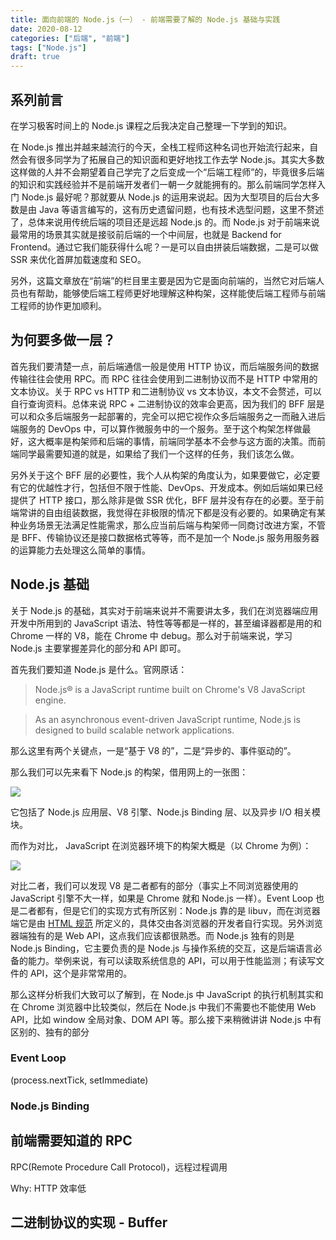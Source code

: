 ```yaml
---
title: 面向前端的 Node.js（一） - 前端需要了解的 Node.js 基础与实践
date: 2020-08-12
categories: ["后端", "前端"]
tags: ["Node.js"]
draft: true
---
```


## 系列前言

在学习极客时间上的 Node.js 课程之后我决定自己整理一下学到的知识。

在 Node.js 推出并越来越流行的今天，全栈工程师这种名词也开始流行起来，自然会有很多同学为了拓展自己的知识面和更好地找工作去学 Node.js。其实大多数这样做的人并不会期望着自己学完了之后变成一个“后端工程师”的，毕竟很多后端的知识和实践经验并不是前端开发者们一朝一夕就能拥有的。那么前端同学怎样入门 Node.js 最好呢？那就要从 Node.js 的运用来说起。因为大型项目的后台大多数是由 Java 等语言编写的，这有历史遗留问题，也有技术选型问题，这里不赘述了，总体来说用传统后端的项目还是远超 Node.js 的。而 Node.js 对于前端来说最常用的场景其实就是接驳前后端的一个中间层，也就是 Backend for Frontend。通过它我们能获得什么呢？一是可以自由拼装后端数据，二是可以做 SSR 来优化首屏加载速度和 SEO。

另外，这篇文章放在“前端”的栏目里主要是因为它是面向前端的，当然它对后端人员也有帮助，能够使后端工程师更好地理解这种构架，这样能使后端工程师与前端工程师的协作更加顺利。

## 为何要多做一层？

首先我们要清楚一点，前后端通信一般是使用 HTTP 协议，而后端服务间的数据传输往往会使用 RPC。而 RPC 往往会使用到二进制协议而不是 HTTP 中常用的文本协议。关于 RPC vs HTTP 和二进制协议 vs 文本协议，本文不会赘述，可以自行查询资料。总体来说 RPC + 二进制协议的效率会更高，因为我们的 BFF 层是可以和众多后端服务一起部署的，完全可以把它视作众多后端服务之一而融入进后端服务的 DevOps 中，可以算作微服务中的一个服务。至于这个构架怎样做最好，这大概率是构架师和后端的事情，前端同学基本不会参与这方面的决策。而前端同学最需要知道的就是，如果给了我们一个这样的任务，我们该怎么做。

另外关于这个 BFF 层的必要性，我个人从构架的角度认为，如果要做它，必定要有它的优越性才行，包括但不限于性能、DevOps、开发成本。例如后端如果已经提供了 HTTP 接口，那么除非是做 SSR 优化，BFF 层并没有存在的必要。至于前端常讲的自由组装数据，我觉得在非极限的情况下都是没有必要的。如果确定有某种业务场景无法满足性能需求，那么应当前后端与构架师一同商讨改进方案，不管是 BFF、传输协议还是接口数据格式等等，而不是加一个 Node.js 服务用服务器的运算能力去处理这么简单的事情。

## Node.js 基础

关于 Node.js 的基础，其实对于前端来说并不需要讲太多，我们在浏览器端应用开发中所用到的 JavaScript 语法、特性等等都是一样的，甚至编译器都是用的和 Chrome 一样的 V8，能在 Chrome 中 debug。那么对于前端来说，学习 Node.js 主要掌握差异化的部分和 API 即可。

首先我们要知道 Node.js 是什么。官网原话：

> Node.js® is a JavaScript runtime built on Chrome's V8 JavaScript engine.

> As an asynchronous event-driven JavaScript runtime, Node.js is designed to build scalable network applications.

那么这里有两个关键点，一是“基于 V8 的”，二是“异步的、事件驱动的”。

那么我们可以先来看下 Node.js 的构架，借用网上的一张图：

![](/images/bff/nodejs-architecture.jpg)

它包括了 Node.js 应用层、V8 引擎、Node.js Binding 层、以及异步 I/O 相关模块。

而作为对比， JavaScript 在浏览器环境下的构架大概是（以 Chrome 为例）：

![](/images/bff/browser-js-runtime.png)

对比二者，我们可以发现 V8 是二者都有的部分（事实上不同浏览器使用的 JavaScript 引擎不大一样，如果是 Chrome 就和 Node.js 一样）。Event Loop 也是二者都有，但是它们的实现方式有所区别：Node.js 靠的是 libuv，而在浏览器端它是由 [HTML 规范](https://html.spec.whatwg.org/multipage/webappapis.html#event-loop-processing-model) 所定义的，具体交由各浏览器的开发者自行实现。另外浏览器端独有的是 Web API，这点我们应该都很熟悉。而 Node.js 独有的则是 Node.js Binding，它主要负责的是 Node.js 与操作系统的交互，这是后端语言必备的能力。举例来说，有可以读取系统信息的 API，可以用于性能监测；有读写文件的 API，这个是非常常用的。

那么这样分析我们大致可以了解到，在 Node.js 中 JavaScript 的执行机制其实和在 Chrome 浏览器中比较类似，然后在 Node.js 中我们不需要也不能使用 Web API，比如 window 全局对象、DOM API 等。那么接下来稍微讲讲 Node.js 中有区别的、独有的部分

### Event Loop

(process.nextTick, setImmediate)

### Node.js Binding

## 前端需要知道的 RPC

RPC(Remote Procedure Call Protocol)，远程过程调用

Why: HTTP 效率低

## 二进制协议的实现 - Buffer
